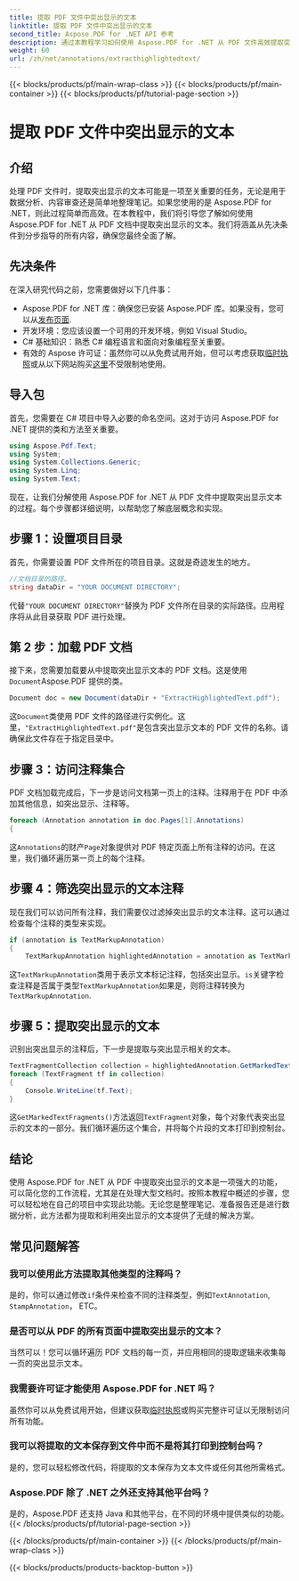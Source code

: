 ```yaml
---
title: 提取 PDF 文件中突出显示的文本
linktitle: 提取 PDF 文件中突出显示的文本
second_title: Aspose.PDF for .NET API 参考
description: 通过本教程学习如何使用 Aspose.PDF for .NET 从 PDF 文件高效提取突出显示的文本。非常适合数据分析和内容审查。
weight: 60
url: /zh/net/annotations/extracthighlightedtext/
---
```


{{< blocks/products/pf/main-wrap-class >}}
{{< blocks/products/pf/main-container >}}
{{< blocks/products/pf/tutorial-page-section >}}

# 提取 PDF 文件中突出显示的文本

## 介绍

处理 PDF 文件时，提取突出显示的文本可能是一项至关重要的任务，无论是用于数据分析、内容审查还是简单地整理笔记。如果您使用的是 Aspose.PDF for .NET，则此过程简单而高效。在本教程中，我们将引导您了解如何使用 Aspose.PDF for .NET 从 PDF 文档中提取突出显示的文本。我们将涵盖从先决条件到分步指导的所有内容，确保您最终全面了解。

## 先决条件

在深入研究代码之前，您需要做好以下几件事：

-  Aspose.PDF for .NET 库：确保您已安装 Aspose.PDF 库。如果没有，您可以从[发布页面](https://releases.aspose.com/pdf/net/).
- 开发环境：您应该设置一个可用的开发环境，例如 Visual Studio。
- C# 基础知识：熟悉 C# 编程语言和面向对象编程至关重要。
- 有效的 Aspose 许可证：虽然你可以从免费试用开始，但可以考虑获取[临时执照](https://purchase.aspose.com/temporary-license/)或从以下网站购买[这里](https://purchase.aspose.com/buy)不受限制地使用。

## 导入包

首先，您需要在 C# 项目中导入必要的命名空间。这对于访问 Aspose.PDF for .NET 提供的类和方法至关重要。

```csharp
using Aspose.Pdf.Text;
using System;
using System.Collections.Generic;
using System.Linq;
using System.Text;
```

现在，让我们分解使用 Aspose.PDF for .NET 从 PDF 文件中提取突出显示文本的过程。每个步骤都详细说明，以帮助您了解底层概念和实现。

## 步骤 1：设置项目目录

首先，你需要设置 PDF 文件所在的项目目录。这就是奇迹发生的地方。

```csharp
//文档目录的路径。
string dataDir = "YOUR DOCUMENT DIRECTORY";
```

代替`"YOUR DOCUMENT DIRECTORY"`替换为 PDF 文件所在目录的实际路径。应用程序将从此目录获取 PDF 进行处理。

## 第 2 步：加载 PDF 文档

接下来，您需要加载要从中提取突出显示文本的 PDF 文档。这是使用`Document`Aspose.PDF 提供的类。

```csharp
Document doc = new Document(dataDir + "ExtractHighlightedText.pdf");
```

这`Document`类使用 PDF 文件的路径进行实例化。这里，`"ExtractHighlightedText.pdf"`是包含突出显示文本的 PDF 文件的名称。请确保此文件存在于指定目录中。

## 步骤 3：访问注释集合

PDF 文档加载完成后，下一步是访问文档第一页上的注释。注释用于在 PDF 中添加其他信息，如突出显示、注释等。

```csharp
foreach (Annotation annotation in doc.Pages[1].Annotations)
{
```

这`Annotations`的财产`Page`对象提供对 PDF 特定页面上所有注释的访问。在这里，我们循环遍历第一页上的每个注释。

## 步骤 4：筛选突出显示的文本注释

现在我们可以访问所有注释，我们需要仅过滤掉突出显示的文本注释。这可以通过检查每个注释的类型来实现。

```csharp
if (annotation is TextMarkupAnnotation)
{
    TextMarkupAnnotation highlightedAnnotation = annotation as TextMarkupAnnotation;
```

这`TextMarkupAnnotation`类用于表示文本标记注释，包括突出显示。`is`关键字检查注释是否属于类型`TextMarkupAnnotation`如果是，则将注释转换为`TextMarkupAnnotation`.

## 步骤 5：提取突出显示的文本

识别出突出显示的注释后，下一步是提取与突出显示相关的文本。

```csharp
TextFragmentCollection collection = highlightedAnnotation.GetMarkedTextFragments();
foreach (TextFragment tf in collection)
{
    Console.WriteLine(tf.Text);
}
```

这`GetMarkedTextFragments()`方法返回`TextFragment`对象，每个对象代表突出显示的文本的一部分。我们循环遍历这个集合，并将每个片段的文本打印到控制台。

## 结论

使用 Aspose.PDF for .NET 从 PDF 中提取突出显示的文本是一项强大的功能，可以简化您的工作流程，尤其是在处理大型文档时。按照本教程中概述的步骤，您可以轻松地在自己的项目中实现此功能。无论您是整理笔记、准备报告还是进行数据分析，此方法都为提取和利用突出显示的文本提供了无缝的解决方案。

## 常见问题解答

### 我可以使用此方法提取其他类型的注释吗？  
是的，你可以通过修改`if`条件来检查不同的注释类型，例如`TextAnnotation`, `StampAnnotation`， ETC。

### 是否可以从 PDF 的所有页面中提取突出显示的文本？  
当然可以！您可以循环遍历 PDF 文档的每一页，并应用相同的提取逻辑来收集每一页的突出显示文本。

### 我需要许可证才能使用 Aspose.PDF for .NET 吗？  
虽然你可以从免费试用开始，但建议获取[临时执照](https://purchase.aspose.com/temporary-license/)或购买完整许可证以无限制访问所有功能。

### 我可以将提取的文本保存到文件中而不是将其打印到控制台吗？  
是的，您可以轻松修改代码，将提取的文本保存为文本文件或任何其他所需格式。

### Aspose.PDF 除了 .NET 之外还支持其他平台吗？  
是的，Aspose.PDF 还支持 Java 和其他平台，在不同的环境中提供类似的功能。
{{< /blocks/products/pf/tutorial-page-section >}}

{{< /blocks/products/pf/main-container >}}
{{< /blocks/products/pf/main-wrap-class >}}

{{< blocks/products/products-backtop-button >}}

